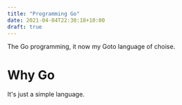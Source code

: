 ```yaml
---
title: "Programming Go"
date: 2021-04-04T22:30:18+10:00
draft: true
---
```


The Go programming, it now my Goto language of choise.

# Why Go
It's just a simple language.